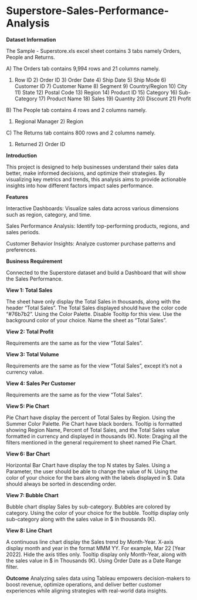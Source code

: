 # Superstore-Sales-Performance-Analysis

**Dataset Information**

The Sample - Superstore.xls excel sheet contains 3 tabs namely Orders, People and Returns.

A) The Orders tab contains 9,994 rows and 21 columns namely.

1) Row ID 2) Order ID 3) Order Date 4) Ship Date 5) Ship Mode 6) Customer ID 7) Customer Name 8) Segment 9) Country/Region 10) City 11) State 12) Postal Code 13) Region 14) Product ID 15) Category 16) Sub-Category 17) Product Name 18) Sales 19) Quantity 20) Discount 21) Profit

B) The People tab contains 4 rows and 2 columns namely.
1) Regional Manager 2) Region

C) The Returns tab contains 800 rows and 2 columns namely.
1) Returned 2) Order ID

**Introduction**

This project is designed to help businesses understand their sales data better, make informed decisions, and optimize their strategies. By visualizing key metrics and trends, this analysis aims to provide actionable insights into how different factors impact sales performance.

**Features**

Interactive Dashboards: Visualize sales data across various dimensions such as region, category, and time.

Sales Performance Analysis: Identify top-performing products, regions, and sales periods.

Customer Behavior Insights: Analyze customer purchase patterns and preferences.

**Business Requirement**

Connected to the Superstore dataset and build a Dashboard that will show the Sales Performance.

**View 1: Total Sales**

The sheet have only display the Total Sales in thousands, along with the header “Total Sales”. The Total Sales displayed should have the color code “#76b7b2”. Using  the Color Palette. Disable Tooltip for this view. Use the background color of your choice. Name the sheet as “Total Sales”.

**View 2: Total Profit**

Requirements are the same as for the view “Total Sales”.

**View 3: Total Volume**

Requirements are the same as for the view “Total Sales”, except it’s not a currency value.

**View 4: Sales Per Customer**

Requirements are the same as for the view “Total Sales“.

**View 5: Pie Chart**

Pie Chart have display the percent of Total Sales by Region. Using the Summer Color Palette. Pie Chart have black borders. Tooltip is formatted  showing Region Name, Percent of Total Sales, and the Total Sales value formatted in currency and displayed in thousands (K). Note: Draging all the filters mentioned in the general requirement to sheet named Pie Chart.

**View 6: Bar Chart**

Horizontal Bar Chart have display the top N states by Sales. Using a Parameter, the user should be able to change the value of N. Using the color of your choice for the bars along with the labels displayed in $. Data should always be sorted in descending order.

**View 7: Bubble Chart**

Bubble chart display Sales by sub-category. Bubbles are colored by category. Using the color of your choice for the bubble. Tooltip  display only sub-category along with the sales value in $ in thousands (K).

**View 8: Line Chart**

A continuous line chart display the Sales trend by Month-Year. X-axis display month and year in the format MMM YY. For example, Mar 22 [Year 2022]. Hide the axis titles only. Tooltip display only Month-Year, along with the sales value in $ in Thousands (K). Using Order Date as a Date Range filter.

**Outcome**
Analyzing sales data using Tableau empowers decision-makers to boost revenue, optimize operations, and deliver better customer experiences while aligning strategies with real-world data insights.
